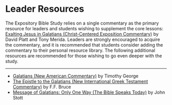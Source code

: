 # Leader Resources

The Expository Bible Study relies on a single commentary as the primary resource for leaders and students wishing to supplement the core lessons: [Exalting Jesus in Galatians (Christ-Centered Exposition Commentary)](http://amzn.com/0805496580) by David Platt and Tony Merida. Leaders are strongly encouraged to acquire the commentary, and it is recommended that students consider adding the commentary to their personal resource library. The following additional resources are recommended for those wishing to go even deeper with the study.

---

* [Galatians (New American Commentary)](http://amzn.com/080540130X) by Timothy George
* [The Epistle to the Galatians (New International Greek Testament Commentary)](http://amzn.com/0802823874) by F.F. Bruce
* [Message of Galatians: Only One Way (The Bible Speaks Today)](http://amzn.com/0877842884) by John Stott